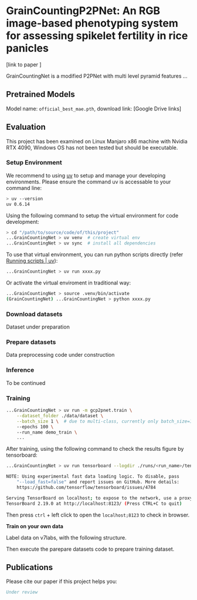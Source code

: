 # GrainCountingP2PNet: An RGB image-based phenotyping system for assessing spikelet fertility in rice panicles

\[link to paper \]

GrainCountingNet is a modified P2PNet with multi level pyramid features ...

## Pretrained Models

Model name: `official_best_mae.pth`, download link: \[Google Drive links\]

## Evaluation

This project has been examined on Linux Manjaro x86 machine with Nvidia RTX 4090, Windows OS has not been tested but should be executable.

### Setup Environment

We recommend to using [uv](https://docs.astral.sh/uv/getting-started/installation/) to setup and manage your developing environments. Please ensure the command uv is accessable to your command line:

```bash
> uv --version
uv 0.6.14
```

Using the following command to setup the virtual environment for code development:

```bash
> cd "/path/to/source/code/of/this/project"
...GrainCountingNet > uv venv  # create virtual env
...GrainCountingNet > uv sync  # install all dependencies
```

To use that virtual environment, you can run python scripts directly (refer [Running scripts | uv](https://docs.astral.sh/uv/guides/scripts/)):

```bash
...GrainCountingNet > uv run xxxx.py
```

Or activate the virtual enviroment in traditional way:

```bash
...GrainCountingNet > source .venv/bin/activate
(GrainCountingNet) ...GrainCountingNet > python xxxx.py
```

### Download datasets

Dataset under preparation

### Prepare datasets

Data preprocessing code under construction

### Inference 

To be continued

### Training 

```bash
...GrainCountingNet > uv run -m gcp2pnet.train \
    --dataset_folder ./data/dataset \
    --batch_size 1 \  # due to multi-class, currently only batch_size=1 is supported.
    --epochs 100 \ 
    --run_name demo_train \
    ...
```

After training, using the following command to check the results figure by tensorboard:

```bash
...GrainCountingNet > uv run tensorboard --logdir ./runs/<run_name>/tensorboard_logs --port 8123

NOTE: Using experimental fast data loading logic. To disable, pass
    "--load_fast=false" and report issues on GitHub. More details:
    https://github.com/tensorflow/tensorboard/issues/4784

Serving TensorBoard on localhost; to expose to the network, use a proxy or pass --bind_all
TensorBoard 2.19.0 at http://localhost:8123/ (Press CTRL+C to quit)
```

Then press `ctrl` + left click to open the `localhost;8123` to check in browser.

**Train on your own data**

Label data on v7labs, with the following structure.

Then execute the parepare datasets code to prepare training dataset.

## Publications

Please cite our paper if this project helps you:

```bib
Under review
```
